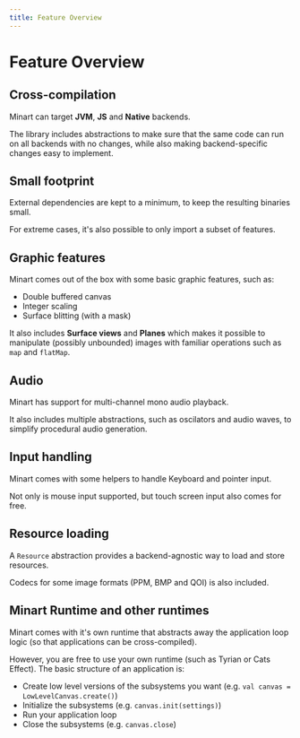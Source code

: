 ```yaml
---
title: Feature Overview
---
```


# Feature Overview

## Cross-compilation

Minart can target **JVM**, **JS** and **Native** backends.

The library includes abstractions to make sure that the same code can run on
all backends with no changes, while also making backend-specific changes easy
to implement.

## Small footprint

External dependencies are kept to a minimum, to keep the resulting binaries small.

For extreme cases, it's also possible to only import a subset of features.

## Graphic features

Minart comes out of the box with some basic graphic features, such as:
  - Double buffered canvas
  - Integer scaling
  - Surface blitting (with a mask)

It also includes **Surface views** and **Planes** which makes it possible to manipulate
(possibly unbounded) images with familiar operations such as `map` and `flatMap`.

## Audio

Minart has support for multi-channel mono audio playback.

It also includes multiple abstractions, such as oscilators and audio waves, to
simplify procedural audio generation.

## Input handling

Minart comes with some helpers to handle Keyboard and pointer input.

Not only is mouse input supported, but touch screen input also comes for free.

## Resource loading

A `Resource` abstraction provides a backend-agnostic way to load and store resources.

Codecs for some image formats (PPM, BMP and QOI) is also included.

## Minart Runtime and other runtimes

Minart comes with it's own runtime that abstracts away the application loop logic (so that applications can be cross-compiled).

However, you are free to use your own runtime (such as Tyrian or Cats Effect). The basic structure of an application is:

- Create low level versions of the subsystems you want (e.g. `val canvas = LowLevelCanvas.create()`)
- Initialize the subsystems (e.g. `canvas.init(settings)`)
- Run your application loop
- Close the subsystems (e.g. `canvas.close`)
